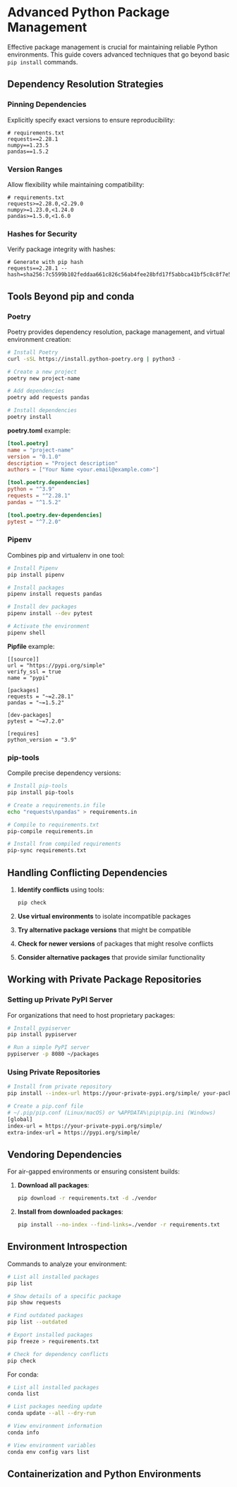 # Advanced Python Package Management

Effective package management is crucial for maintaining reliable Python environments. This guide covers advanced techniques that go beyond basic `pip install` commands.

## Dependency Resolution Strategies

### Pinning Dependencies

Explicitly specify exact versions to ensure reproducibility:

```
# requirements.txt
requests==2.28.1
numpy==1.23.5
pandas==1.5.2
```

### Version Ranges

Allow flexibility while maintaining compatibility:

```
# requirements.txt
requests>=2.28.0,<2.29.0
numpy>=1.23.0,<1.24.0
pandas>=1.5.0,<1.6.0
```

### Hashes for Security

Verify package integrity with hashes:

```
# Generate with pip hash
requests==2.28.1 --hash=sha256:7c5599b102feddaa661c826c56ab4fee28bfd17f5abbca41bf5c8c8f7e5b2c43
```

## Tools Beyond pip and conda

### Poetry

Poetry provides dependency resolution, package management, and virtual environment creation:

```bash
# Install Poetry
curl -sSL https://install.python-poetry.org | python3 -

# Create a new project
poetry new project-name

# Add dependencies
poetry add requests pandas

# Install dependencies
poetry install
```

**poetry.toml** example:
```toml
[tool.poetry]
name = "project-name"
version = "0.1.0"
description = "Project description"
authors = ["Your Name <your.email@example.com>"]

[tool.poetry.dependencies]
python = "^3.9"
requests = "^2.28.1"
pandas = "^1.5.2"

[tool.poetry.dev-dependencies]
pytest = "^7.2.0"
```

### Pipenv

Combines pip and virtualenv in one tool:

```bash
# Install Pipenv
pip install pipenv

# Install packages
pipenv install requests pandas

# Install dev packages
pipenv install --dev pytest

# Activate the environment
pipenv shell
```

**Pipfile** example:
```
[[source]]
url = "https://pypi.org/simple"
verify_ssl = true
name = "pypi"

[packages]
requests = "~=2.28.1"
pandas = "~=1.5.2"

[dev-packages]
pytest = "~=7.2.0"

[requires]
python_version = "3.9"
```

### pip-tools

Compile precise dependency versions:

```bash
# Install pip-tools
pip install pip-tools

# Create a requirements.in file
echo "requests\npandas" > requirements.in

# Compile to requirements.txt
pip-compile requirements.in

# Install from compiled requirements
pip-sync requirements.txt
```

## Handling Conflicting Dependencies

1. **Identify conflicts** using tools:
   ```bash
   pip check
   ```

2. **Use virtual environments** to isolate incompatible packages

3. **Try alternative package versions** that might be compatible

4. **Check for newer versions** of packages that might resolve conflicts

5. **Consider alternative packages** that provide similar functionality

## Working with Private Package Repositories

### Setting up Private PyPI Server

For organizations that need to host proprietary packages:

```bash
# Install pypiserver
pip install pypiserver

# Run a simple PyPI server
pypiserver -p 8080 ~/packages
```

### Using Private Repositories

```bash
# Install from private repository
pip install --index-url https://your-private-pypi.org/simple/ your-package

# Create a pip.conf file
# ~/.pip/pip.conf (Linux/macOS) or %APPDATA%\pip\pip.ini (Windows)
[global]
index-url = https://your-private-pypi.org/simple/
extra-index-url = https://pypi.org/simple/
```

## Vendoring Dependencies

For air-gapped environments or ensuring consistent builds:

1. **Download all packages**:
   ```bash
   pip download -r requirements.txt -d ./vendor
   ```

2. **Install from downloaded packages**:
   ```bash
   pip install --no-index --find-links=./vendor -r requirements.txt
   ```

## Environment Introspection

Commands to analyze your environment:

```bash
# List all installed packages
pip list

# Show details of a specific package
pip show requests

# Find outdated packages
pip list --outdated

# Export installed packages
pip freeze > requirements.txt

# Check for dependency conflicts
pip check
```

For conda:
```bash
# List all installed packages
conda list

# List packages needing update
conda update --all --dry-run

# View environment information
conda info

# View environment variables
conda env config vars list
```
</qodoArtifact>

## Containerization and Python Environments